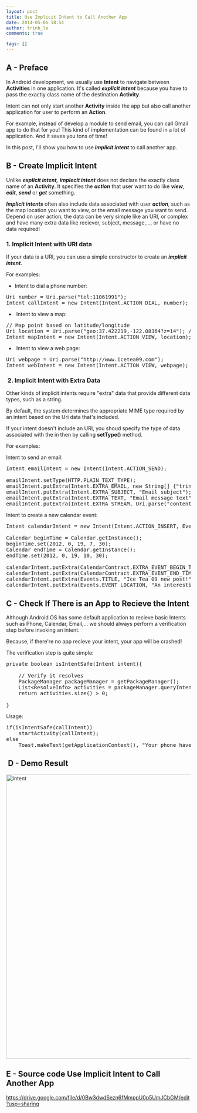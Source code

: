 ```yaml
---
layout: post
title: Use Implicit Intent to Call Another App
date: 2014-05-06 18:54
author: trinh_le
comments: true

tags: []
---
```


<h2>A - Preface</h2>
In Android development, we usually use <strong>Intent</strong> to navigate between <strong>Activities</strong> in one application. It's called <em><strong>explicit intent</strong></em> because you have to pass the exactly class name of the destination <strong>Activity</strong>.

Intent can not only start another <strong>Activity</strong> inside the app but also call another application for user to perform an <strong>Action</strong>.

For example, instead of develop a module to send email, you can call Gmail app to do that for you! This kind of implementation can be found in a lot of application. And it saves you tons of time!

In this post, I'll show you how to use<em><strong> implicit intent</strong> </em>to call another app.

<!--more-->
<h2>B - Create Implicit Intent</h2>
Unlike <em><strong>explicit intent,</strong> <strong>implecit intent</strong></em> does not declare the exactly class name of an <strong>Activity</strong>. It specifies the <em><strong>action</strong> </em>that user want to do like <em><strong>view</strong></em>, <em><strong>edit</strong></em>, <em><strong>send</strong> </em>or <em><strong>get</strong> </em>something.

<span style="color: #222222;"><em><strong>Implicit intents</strong> </em>often also include data associated with user <em><strong>action</strong></em>, such as the map location you want to view, or the email message you want to send. Depend on user action, the data can be very simple like an URI, or complex and have many extra data like reciever, subject, message,..., or have no data required!</span>
<h3>1. Implicit Intent with URI data</h3>
If your data is a URI, you can use a simple constructor to create an <em><strong>implicit intent</strong></em>.

For examples:
<ul>
	<li>Intent to dial a phone number:</li>
</ul>

<pre>
Uri number = Uri.parse(&quot;tel:11061991&quot;);
Intent callIntent = new Intent(Intent.ACTION_DIAL, number);
</pre>

<ul>
	<li> Intent to view a map:</li>
</ul>

<pre>
// Map point based on latitude/longitude
Uri location = Uri.parse(&quot;geo:37.422219,-122.08364?z=14&quot;); // z param is zoom level
Intent mapIntent = new Intent(Intent.ACTION_VIEW, location);
</pre>

<ul>
	<li> Intent to view a web page:</li>
</ul>

<pre>
Uri webpage = Uri.parse(&quot;http://www.icetea09.com&quot;);
Intent webIntent = new Intent(Intent.ACTION_VIEW, webpage);
</pre>

<h3> 2. Implicit Intent with Extra Data</h3>
Other kinds of implicit intents require "extra" data that provide different data types, such as a string.

By default, the system determines the appropriate MIME type required by an intent based on the Uri data that's included.

If your intent doesn't include an URI, you shoud specify the type of data associated with the in then by calling <strong>setType()</strong> method.

For examples:

Intent to send an email:

<pre>
Intent emailIntent = new Intent(Intent.ACTION_SEND);

emailIntent.setType(HTTP.PLAIN_TEXT_TYPE);
emailIntent.putExtra(Intent.EXTRA_EMAIL, new String[] {&quot;trinhlbk1991@gmail.com&quot;});
emailIntent.putExtra(Intent.EXTRA_SUBJECT, &quot;Email subject&quot;);
emailIntent.putExtra(Intent.EXTRA_TEXT, &quot;Email message text&quot;);
emailIntent.putExtra(Intent.EXTRA_STREAM, Uri.parse(&quot;content://this/is/attachment/path&quot;));
</pre>

Intent to create a new calendar event:

<pre>
Intent calendarIntent = new Intent(Intent.ACTION_INSERT, Events.CONTENT_URI);

Calendar beginTime = Calendar.getInstance();
beginTime.set(2012, 0, 19, 7, 30);
Calendar endTime = Calendar.getInstance();
endTime.set(2012, 0, 19, 10, 30);

calendarIntent.putExtra(CalendarContract.EXTRA_EVENT_BEGIN_TIME, beginTime.getTimeInMillis());
calendarIntent.putExtra(CalendarContract.EXTRA_EVENT_END_TIME, endTime.getTimeInMillis());
calendarIntent.putExtra(Events.TITLE, &quot;Ice Tea 09 new post!&quot;);
calendarIntent.putExtra(Events.EVENT_LOCATION, &quot;An interesting post about Android&quot;);
</pre>

<h2>C - Check If There is an App to Recieve the Intent</h2>
Although Android OS has some default application to recieve basic Intents such as Phone, Calendar, Email,... we should <span style="color: #222222;">always perform a verification step before invoking an intent.</span>

Because, if there're no app recieve your intent, your app will be crashed!

The verification step is quite simple:

<pre>
private boolean isIntentSafe(Intent intent){

	// Verify it resolves
	PackageManager packageManager = getPackageManager();
	List&lt;ResolveInfo&gt; activities = packageManager.queryIntentActivities(intent, 0);
	return activities.size() &gt; 0;

}
</pre>

Usage:

<pre>
if(isIntentSafe(callIntent))
	startActivity(callIntent);
else
	Toast.makeText(getApplicationContext(), &quot;Your phone have no app can dial!&quot;, Toast.LENGTH_SHORT).show();
</pre>

<h2> D - Demo Result</h2>
<img class="alignnone size-full wp-image-1673" src="http://icetea09.com/wp-content/uploads/2014/05/intent.png" alt="intent" width="1972" height="774" />
<h2>E - Source code Use Implicit Intent to Call Another App</h2>
<a href="https://drive.google.com/file/d/0Bw3dwdSezn6fMmppU0p5UmJCbGM/edit?usp=sharing" target="_blank">https://drive.google.com/file/d/0Bw3dwdSezn6fMmppU0p5UmJCbGM/edit?usp=sharing</a>
